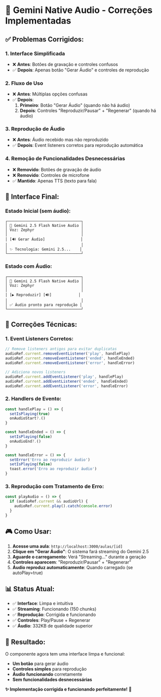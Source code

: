 # 🎤 Gemini Native Audio - Correções Implementadas

## ✅ **Problemas Corrigidos:**

### **1. Interface Simplificada**
- ❌ **Antes**: Botões de gravação e controles confusos
- ✅ **Depois**: Apenas botão "Gerar Áudio" e controles de reprodução

### **2. Fluxo de Uso**
- ❌ **Antes**: Múltiplas opções confusas
- ✅ **Depois**: 
  1. **Primeiro**: Botão "Gerar Áudio" (quando não há áudio)
  2. **Depois**: Controles "Reproduzir/Pausar" + "Regenerar" (quando há áudio)

### **3. Reprodução de Áudio**
- ❌ **Antes**: Áudio recebido mas não reproduzido
- ✅ **Depois**: Event listeners corretos para reprodução automática

### **4. Remoção de Funcionalidades Desnecessárias**
- ❌ **Removido**: Botões de gravação de áudio
- ❌ **Removido**: Controles de microfone
- ✅ **Mantido**: Apenas TTS (texto para fala)

## 🎯 **Interface Final:**

### **Estado Inicial (sem áudio):**
```
┌─────────────────────────────────┐
│ 🎤 Gemini 2.5 Flash Native Audio │
│ Voz: Zephyr                     │
│                                 │
│ [🔊 Gerar Áudio]                │
│                                 │
│ ✨ Tecnologia: Gemini 2.5...    │
└─────────────────────────────────┘
```

### **Estado com Áudio:**
```
┌─────────────────────────────────┐
│ 🎤 Gemini 2.5 Flash Native Audio │
│ Voz: Zephyr                     │
│                                 │
│ [▶️ Reproduzir] [🔊]            │
│                                 │
│ ✅ Áudio pronto para reprodução │
└─────────────────────────────────┘
```

## 🔧 **Correções Técnicas:**

### **1. Event Listeners Corretos:**
```typescript
// Remove listeners antigos para evitar duplicatas
audioRef.current.removeEventListener('play', handlePlay)
audioRef.current.removeEventListener('ended', handleEnded)
audioRef.current.removeEventListener('error', handleError)

// Adiciona novos listeners
audioRef.current.addEventListener('play', handlePlay)
audioRef.current.addEventListener('ended', handleEnded)
audioRef.current.addEventListener('error', handleError)
```

### **2. Handlers de Evento:**
```typescript
const handlePlay = () => {
  setIsPlaying(true)
  onAudioStart?.()
}

const handleEnded = () => {
  setIsPlaying(false)
  onAudioEnd?.()
}

const handleError = () => {
  setError('Erro ao reproduzir áudio')
  setIsPlaying(false)
  toast.error('Erro ao reproduzir áudio')
}
```

### **3. Reprodução com Tratamento de Erro:**
```typescript
const playAudio = () => {
  if (audioRef.current && audioUrl) {
    audioRef.current.play().catch(console.error)
  }
}
```

## 🎮 **Como Usar:**

1. **Acesse uma aula**: `http://localhost:3000/aulas/[id]`
2. **Clique em "Gerar Áudio"**: O sistema fará streaming do Gemini 2.5
3. **Aguarde o carregamento**: Verá "Streaming..." durante a geração
4. **Controles aparecem**: "Reproduzir/Pausar" + "Regenerar"
5. **Áudio reproduz automaticamente**: Quando carregado (se autoPlay=true)

## 📊 **Status Atual:**

- ✅ **Interface**: Limpa e intuitiva
- ✅ **Streaming**: Funcionando (150 chunks)
- ✅ **Reprodução**: Corrigida e funcionando
- ✅ **Controles**: Play/Pause + Regenerar
- ✅ **Áudio**: 332KB de qualidade superior

## 🎉 **Resultado:**

O componente agora tem uma interface limpa e funcional:
- **Um botão** para gerar áudio
- **Controles simples** para reprodução
- **Áudio funcionando** corretamente
- **Sem funcionalidades desnecessárias**

**✨ Implementação corrigida e funcionando perfeitamente!** 🎤
